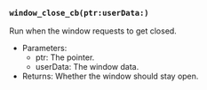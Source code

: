 ### `window_close_cb(ptr:userData:)`

Run when the window requests to get closed.
- Parameters:
  - ptr: The pointer.
  - userData: The window data.
- Returns: Whether the window should stay open.
